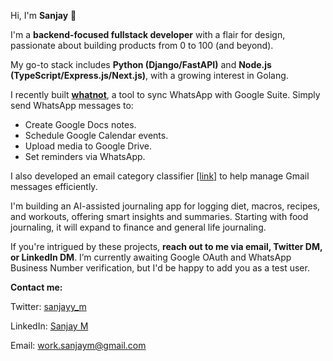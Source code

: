 Hi, I'm **Sanjay** 👋

I'm a **backend-focused fullstack developer** with a flair for design, passionate about building products from 0 to 100 (and beyond).

My go-to stack includes **Python (Django/FastAPI)** and **Node.js (TypeScript/Express.js/Next.js)**, with a growing interest in Golang.

I recently built **[whatnot](https://whatnotapp.xyz/)**, a tool to sync WhatsApp with Google Suite. Simply send WhatsApp messages to:
- Create Google Docs notes.
- Schedule Google Calendar events.
- Upload media to Google Drive.
- Set reminders via WhatsApp.

I also developed an email category classifier [[link]](https://sortmail.vercel.app/) to help manage Gmail messages efficiently.

I'm building an AI-assisted journaling app for logging diet, macros, recipes, and workouts, offering smart insights and summaries. Starting with food journaling, it will expand to finance and general life journaling.

If you're intrigued by these projects, **reach out to me via email, Twitter DM, or LinkedIn DM**. I’m currently awaiting Google OAuth and WhatsApp Business Number verification, but I'd be happy to add you as a test user.

**Contact me:**

Twitter: [sanjayy_m](https://twitter.com/sanjayy_m)

LinkedIn: [Sanjay M](https://www.linkedin.com/in/sanjay-m1/)

Email: [work.sanjaym@gmail.com](mailto:work.sanjaym@gmail.com)
